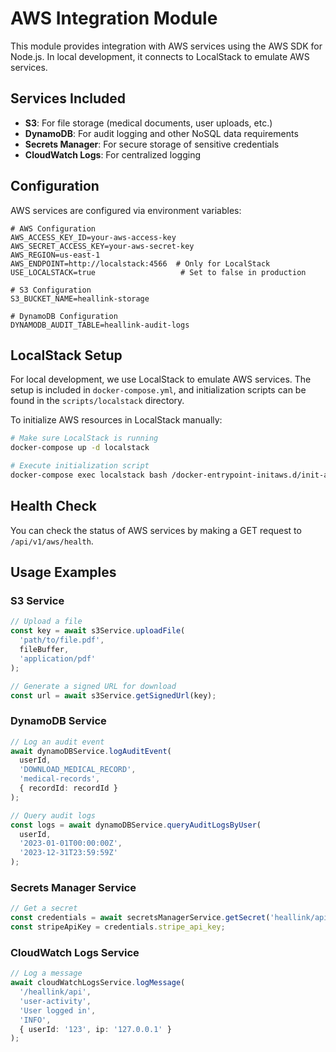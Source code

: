 # AWS Integration Module

This module provides integration with AWS services using the AWS SDK for Node.js. In local development, it connects to LocalStack to emulate AWS services.

## Services Included

- **S3**: For file storage (medical documents, user uploads, etc.)
- **DynamoDB**: For audit logging and other NoSQL data requirements
- **Secrets Manager**: For secure storage of sensitive credentials
- **CloudWatch Logs**: For centralized logging

## Configuration

AWS services are configured via environment variables:

```
# AWS Configuration
AWS_ACCESS_KEY_ID=your-aws-access-key
AWS_SECRET_ACCESS_KEY=your-aws-secret-key
AWS_REGION=us-east-1
AWS_ENDPOINT=http://localstack:4566  # Only for LocalStack
USE_LOCALSTACK=true                   # Set to false in production

# S3 Configuration
S3_BUCKET_NAME=heallink-storage

# DynamoDB Configuration
DYNAMODB_AUDIT_TABLE=heallink-audit-logs
```

## LocalStack Setup

For local development, we use LocalStack to emulate AWS services. The setup is included in `docker-compose.yml`, and initialization scripts can be found in the `scripts/localstack` directory.

To initialize AWS resources in LocalStack manually:

```bash
# Make sure LocalStack is running
docker-compose up -d localstack

# Execute initialization script
docker-compose exec localstack bash /docker-entrypoint-initaws.d/init-aws.sh
```

## Health Check

You can check the status of AWS services by making a GET request to `/api/v1/aws/health`.

## Usage Examples

### S3 Service

```typescript
// Upload a file
const key = await s3Service.uploadFile(
  'path/to/file.pdf',
  fileBuffer,
  'application/pdf'
);

// Generate a signed URL for download
const url = await s3Service.getSignedUrl(key);
```

### DynamoDB Service

```typescript
// Log an audit event
await dynamoDBService.logAuditEvent(
  userId,
  'DOWNLOAD_MEDICAL_RECORD',
  'medical-records',
  { recordId: recordId }
);

// Query audit logs
const logs = await dynamoDBService.queryAuditLogsByUser(
  userId,
  '2023-01-01T00:00:00Z',
  '2023-12-31T23:59:59Z'
);
```

### Secrets Manager Service

```typescript
// Get a secret
const credentials = await secretsManagerService.getSecret('heallink/api/credentials');
const stripeApiKey = credentials.stripe_api_key;
```

### CloudWatch Logs Service

```typescript
// Log a message
await cloudWatchLogsService.logMessage(
  '/heallink/api',
  'user-activity',
  'User logged in',
  'INFO',
  { userId: '123', ip: '127.0.0.1' }
);
```